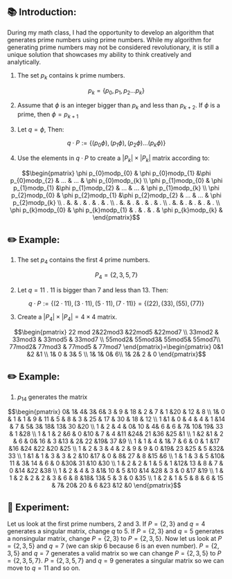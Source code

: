 ## :books: Introduction:

During my math class, I had the opportunity to develop an algorithm that generates prime numbers using prime numbers.
While my algorithm for generating prime numbers may not be considered revolutionary, it is still a unique solution that showcases my ability to think creatively and analytically.

1. The set $p_k$  contains k prime numbers. 

```math
p_k = \{ p_0, p_1, p_2...p_k \}
```


2. Assume that $\phi$ is an integer bigger than $p_k$ and less than $p_{k+2}$. If $\phi$ is a prime, then $\phi = p_{k + 1}$

3. Let $q = \phi$, Then:

```math
q\cdot P:= \left\{ (p_{0}\phi), (p_{1}\phi), (p_{2}\phi)...(p_{k}\phi) \right\}
```

4. Use the elements in $q\cdot P$ to create a $\left| P_{k}  \right|\times \left| P_{k}  \right|$ matrix according to:


```math
\begin{pmatrix}
 \phi p_{0}modp_{0} &  \phi p_{0}modp_{1}  &\phi p_{0}modp_{2} & ... & ... &  \phi p_{0}modp_{k}  \\
 \phi p_{1}modp_{0} &  \phi p_{1}modp_{1}  &\phi p_{1}modp_{2} & ... & ... &  \phi p_{1}modp_{k}  \\
 \phi p_{2}modp_{0} &  \phi p_{2}modp_{1}  &\phi p_{2}modp_{2} & ... & ... &  \phi p_{2}modp_{k}  \\
 . &. & . & . & . & .  \\
 . &. & . & . & . & .  \\
 . &. & . & . & . & .  \\
 \phi p_{k}modp_{0} &  \phi p_{k}modp_{1} & . & . & . & \phi p_{k}modp_{k}  & 
\end{pmatrix}
```

## :pencil2: Example:

1. The set $p_4$ contains the first 4 prime numbers. 

```math
P_{4} = \left\{ 2, 3, 5, 7 \right\}
```

2. Let $q = 11$ . 11 is bigger than 7 and less than 13. Then:

```math
q\cdot P:= \left\{(2\cdot 11), (3\cdot 11), (5\cdot 11),  (7\cdot 11) \right\} =  \left\{(22), (33), (55),  (77) \right\}
```
3. Create a $\left| P_{4}  \right|\times \left| P_{4}  \right| = 4 \times 4$ matrix. 

```math
\begin{pmatrix}
 22 mod 2&22mod3  &22mod5  &22mod7  \\
33mod2 & 33mod3 & 33mod5 & 33mod7 \\
 55mod2&  55mod3&  55mod5&  55mod7\\
 77mod2& 77mod3 & 77mod5 & 77mod7
\end{pmatrix}=\begin{pmatrix}
 0&1 &2 &1 \\
1& 0 & 3& 5 \\
 1&  1&  0&  6\\
 1& 2& 2 & 0
\end{pmatrix}
```

## :pencil2: Example: 

1. $p_{14}$ generates the matrix

```math
\begin{pmatrix}
 0&  1&  4&  3&  6& 3 & 9 & 18 & 2 & 7 & 1 &20  &  12 &  8 \\
 1& 0 & 1 & 1 & 9 & 11 & 5 & 8 & 3 & 25 & 17 & 30 & 18 & 12 \\
 1 &1 & 0 & 4 & 4 & 1 &14 & 7 & 5&  3& 18& 13& 30 &20  \\
  1 & 2 & 4 & 0& 10 & 4&  6 & 6 & 7& 10& 19& 33 & 1 &28  \\
 1 & 1 & 2  &6 & 0 &10 & 7 & 4 &11 &24& 21 &36 &25  &1  \\
 1  &2  &1 & 2 & 6 & 0& 16 & 3 &13 & 2& 22 &19& 37  &9  \\
 1 & 1 & 4 & 1&  7 & 6 & 0 & 1 &17 &16 &24 &22 &20 &25 \\
  1 & 2 & 3 & 4 & 2 & 9 & 9 & 0 &19& 23 &25 & 5 &32& 33 \\
 1  &1 & 1 & 3 & 3 & 2 &10 &17 & 0 & 8& 27 & 8 &15  &6 \\
  1 & 1 & 3 & 5 &10& 11 & 3& 14 & 6 & 0 &30& 31 &10 &30 \\
 1 & 2 & 2 & 1 & 5 & 1 &12& 13 & 8 & 7 & 0 &14 &22 &38 \\
 1  & 2 &  4 & 3  &1& 10 & 5 &10 &14 &28 & 3 & 0 &17 &19 \\
 1 & 1 & 2 & 2 & 2 & 3 & 6 & 8 &18& 13&  5 & 3 & 0 &35 \\
 1 & 2 & 1 & 5 & 8 & 6 & 15 & 7& 20& 20 & 6 &23 &12  &0
\end{pmatrix}
```


## :test_tube: Experiment: 

Let us look at the first prime numbers, 2 and 3. If $P = \{ 2, 3 \}$ and $q = 4$ generates a singular matrix, change $q$ to 5. If $P = \{ 2, 3 \}$ and  $q = 5$ generates a nonsingular matrix, change $P = \{ 2, 3 \}$ to $P = \{ 2, 3, 5\}$. Now let us look at $P = \{ 2, 3, 5\}$ and $q = 7$ (we can skip 6  because 6 is an even number). $P = \{ 2, 3, 5\}$ and $q = 7$ generates a valid matrix so we can change $P = \{ 2, 3, 5\}$ to $P = \{ 2, 3, 5, 7\}$. $P = \{ 2, 3, 5, 7\}$ and $q = 9$ generates a singular matrix so we can move to $q = 11$ and so on.



